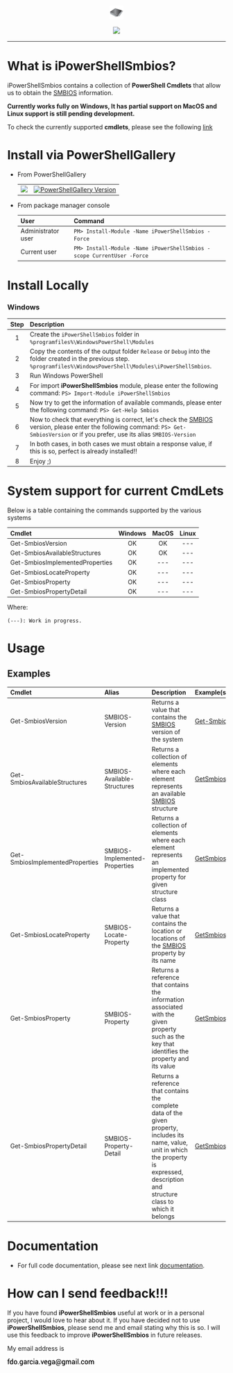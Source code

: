 <p align="center">
  <img src="https://github.com/iAJTin/iPowerShellSmbios/blob/main/powershellgallery/iPowerShellSmbios.png" height="32">
</p>
<p align="center">
  <a href="https://github.com/iAJTin/iPowerShellSmbios">
    <img src="https://img.shields.io/badge/iTin-iPowerShellSmbios-green.svg?style=flat"/>
  </a>
</p>

***

# What is iPowerShellSmbios?

iPowerShellSmbios contains a collection of **PowerShell Cmdlets** that allow us to obtain the [SMBIOS] information.

**Currently works fully on Windows, It has partial support on MacOS and Linux support is still pending development.**

To check the currently supported **cmdlets**, please see the following [link](#System-support-for-current-CmdLets)

# Install via PowerShellGallery

- From PowerShellGallery

    <table>
      <tr>
        <td>
          <a href="https://github.com/iAJTin/iPowerShellSmbios">
            <img src="https://img.shields.io/badge/-iPowerShellSmbios-green.svg?style=flat"/>
          </a>
        </td>
        <td>
          <a href="https://www.powershellgallery.com/packages/iPowerShellSmbios/">
            <img alt="PowerShellGallery Version" 
                 src="https://img.shields.io/powershellgallery/v/iPowerShellSmbios.svg?style=flat-square&label=iPowerShellSmbios" /> 
          </a>
        </td>  
      </tr>
    </table>

- From package manager console

    | User | Command |
    |:-----|:--------|
    | Administrator user |```PM> Install-Module -Name iPowerShellSmbios -Force``` |
    | Current user |```PM> Install-Module -Name iPowerShellSmbios -scope CurrentUser -Force``` |

# Install Locally

### Windows

|Step|Description|
|:------:|:------|
|1|Create the ```iPowerShellSmbios``` folder in ```%programfiles%\WindowsPowerShell\Modules```|
|2|Copy the contents of the output folder ```Release``` or ```Debug``` into the folder created in the previous step. ```%programfiles%\WindowsPowerShell\Modules\iPowerShellSmbios```.|
|3|Run Windows PowerShell|
|4|For import **iPowerShellSmbios** module, please enter the following command: ```PS> Import-Module iPowerShellSmbios```|
|5|Now try to get the information of available commands, please enter the following command: ```PS> Get-Help Smbios```|
|6|Now to check that everything is correct, let's check the [SMBIOS] version, please enter the following command: ```PS> Get-SmbiosVersion``` or if you prefer, use its alias ```SMBIOS-Version```|
|7|In both cases, in both cases we must obtain a response value, if this is so, perfect is already installed!!|
|8|Enjoy ;)| 

# System support for current CmdLets

Below is a table containing the commands supported by the various systems

| Cmdlet | Windows | MacOS | Linux |
|:-------|:-------:|:-----:|:-----:|
| Get-SmbiosVersion | OK | OK | --- |
| Get-SmbiosAvailableStructures | OK | OK | --- |
| Get-SmbiosImplementedProperties | OK | --- | --- |
| Get-SmbiosLocateProperty | OK | --- | --- |
| Get-SmbiosProperty | OK | --- | --- |
| Get-SmbiosPropertyDetail| OK | --- | --- |

Where:

    (---): Work in progress.

# Usage

## Examples

| Cmdlet | Alias | Description | Example(s) |
|:------|:------|:----------|:----------|
| Get-SmbiosVersion | SMBIOS-Version | Returns a value that contains the [SMBIOS] version of the system | [Get-SmbiosVersion](./documentation/PowerShellSmbios.CmdLets/GetSmbiosVersionCmdlet.md) |
| Get-SmbiosAvailableStructures | SMBIOS-Available-Structures | Returns a collection of elements where each element represents an available [SMBIOS] structure | [GetSmbiosAvailableStructures](./documentation/PowerShellSmbios.CmdLets/GetSmbiosAvailableStructuresCmdlet.md) |
| Get-SmbiosImplementedProperties | SMBIOS-Implemented-Properties | Returns a collection of elements where each element represents an implemented property for given structure class | [GetSmbiosImplementedProperties](./documentation/PowerShellSmbios.CmdLets/GetSmbiosImplementedPropertiesCmdlet.md)|
| Get-SmbiosLocateProperty | SMBIOS-Locate-Property | Returns a value that contains the location or locations of the [SMBIOS] property by its name | [GetSmbiosLocateProperty](./documentation/PowerShellSmbios.CmdLets/GetSmbiosLocatePropertyCmdlet.md)|
| Get-SmbiosProperty | SMBIOS-Property | Returns a reference that contains the information associated with the given property such as the key that identifies the property and its value | [GetSmbiosProperty](./documentation/PowerShellSmbios.CmdLets/GetSmbiosPropertyCmdlet.md) |
| Get-SmbiosPropertyDetail| SMBIOS-Property-Detail | Returns a reference that contains the complete data of the given property, includes its name, value, unit in which the property is expressed, description and structure class to which it belongs | [GetSmbiosPropertyDetail](./documentation/PowerShellSmbios.CmdLets/GetSmbiosPropertyDetailCmdlet.md) |

# Documentation

 - For full code documentation, please see next link [documentation].

# How can I send feedback!!!

If you have found **iPowerShellSmbios** useful at work or in a personal project, I would love to hear about it. If you have decided not to use **iPowerShellSmbios**, please send me and email stating why this is so. I will use this feedback to improve **iPowerShellSmbios** in future releases.

My email address is 

![email.png][email] 


[email]: ./assets/email.png "email"

[SMBIOS]: https://github.com/iAJTin/iSMBIOS
[documentation]: ./documentation/iPowerShellSmbios.md
